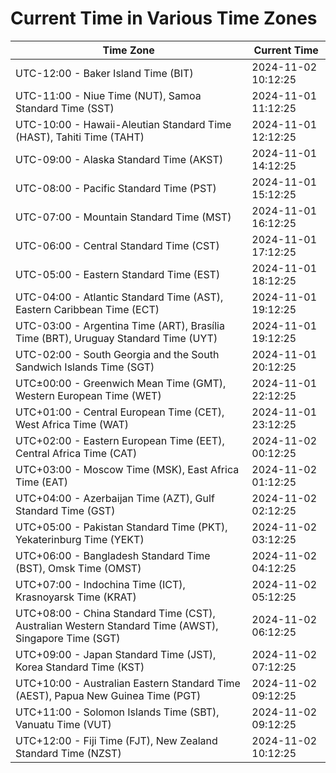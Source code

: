 # Current Time in Various Time Zones

| Time Zone | Current Time |
|-----------|--------------|
| UTC-12:00 - Baker Island Time (BIT) | 2024-11-02 10:12:25 |
| UTC-11:00 - Niue Time (NUT), Samoa Standard Time (SST) | 2024-11-01 11:12:25 |
| UTC-10:00 - Hawaii-Aleutian Standard Time (HAST), Tahiti Time (TAHT) | 2024-11-01 12:12:25 |
| UTC-09:00 - Alaska Standard Time (AKST) | 2024-11-01 14:12:25 |
| UTC-08:00 - Pacific Standard Time (PST) | 2024-11-01 15:12:25 |
| UTC-07:00 - Mountain Standard Time (MST) | 2024-11-01 16:12:25 |
| UTC-06:00 - Central Standard Time (CST) | 2024-11-01 17:12:25 |
| UTC-05:00 - Eastern Standard Time (EST) | 2024-11-01 18:12:25 |
| UTC-04:00 - Atlantic Standard Time (AST), Eastern Caribbean Time (ECT) | 2024-11-01 19:12:25 |
| UTC-03:00 - Argentina Time (ART), Brasília Time (BRT), Uruguay Standard Time (UYT) | 2024-11-01 19:12:25 |
| UTC-02:00 - South Georgia and the South Sandwich Islands Time (SGT) | 2024-11-01 20:12:25 |
| UTC±00:00 - Greenwich Mean Time (GMT), Western European Time (WET) | 2024-11-01 22:12:25 |
| UTC+01:00 - Central European Time (CET), West Africa Time (WAT) | 2024-11-01 23:12:25 |
| UTC+02:00 - Eastern European Time (EET), Central Africa Time (CAT) | 2024-11-02 00:12:25 |
| UTC+03:00 - Moscow Time (MSK), East Africa Time (EAT) | 2024-11-02 01:12:25 |
| UTC+04:00 - Azerbaijan Time (AZT), Gulf Standard Time (GST) | 2024-11-02 02:12:25 |
| UTC+05:00 - Pakistan Standard Time (PKT), Yekaterinburg Time (YEKT) | 2024-11-02 03:12:25 |
| UTC+06:00 - Bangladesh Standard Time (BST), Omsk Time (OMST) | 2024-11-02 04:12:25 |
| UTC+07:00 - Indochina Time (ICT), Krasnoyarsk Time (KRAT) | 2024-11-02 05:12:25 |
| UTC+08:00 - China Standard Time (CST), Australian Western Standard Time (AWST), Singapore Time (SGT) | 2024-11-02 06:12:25 |
| UTC+09:00 - Japan Standard Time (JST), Korea Standard Time (KST) | 2024-11-02 07:12:25 |
| UTC+10:00 - Australian Eastern Standard Time (AEST), Papua New Guinea Time (PGT) | 2024-11-02 09:12:25 |
| UTC+11:00 - Solomon Islands Time (SBT), Vanuatu Time (VUT) | 2024-11-02 09:12:25 |
| UTC+12:00 - Fiji Time (FJT), New Zealand Standard Time (NZST) | 2024-11-02 10:12:25 |

